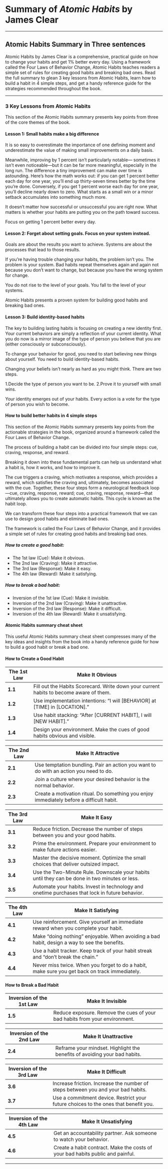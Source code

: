 # Summary of *Atomic Habits* by James Clear

---

## Atomic Habits Summary in Three sentences

Atomic Habits by James Clear is a comprehensive, practical guide on how to change your habits and get 1% better every day. Using a framework called the Four Laws of 
Behavior Change, Atomic Habits teaches readers a simple set of rules for creating good habits and breaking bad ones. Read the full summary to glean 3 key lessons from 
Atomic Habits, learn how to build a habit in 4 simple steps, and get a handy reference guide for the strategies recommended throughout the book. 

---

### 3 Key Lessons from Atomic Habits

This section of the Atomic Habits summary presents key points from three of the core themes of the book. 

#### Lesson 1: Small habits make a big difference

It is so easy to overestimate the importance of one defining moment and underestimate the value of making small improvements on a daily basis. 

Meanwhile, improving by 1 percent isn’t particularly notable— sometimes it isn’t even noticeable—but it can be far more meaningful, especially in the long run. 
The difference a tiny improvement can make over time is astounding. Here’s  how  the math works out: if you can  get 1 percent better each day for one year, you’ll end 
up thirty-seven times better by the time you’re done. Conversely, if you get 1 percent worse each day for one year, you’ll decline nearly down to zero. What starts as a 
small win or a minor setback accumulates into something much more.

It doesn’t matter how successful or unsuccessful you are right now. What matters is whether your habits are putting you on the path toward success. 

Focus on getting 1 percent better every day. 

#### Lesson 2: Forget about setting goals. Focus on your system instead. 

Goals are about the results you want to achieve. Systems are about the processes that lead to those results.

If you’re having trouble changing your habits, the problem isn’t you. The problem is your system. Bad habits repeat themselves again and again not because you don’t 
want to change, but because you have the wrong system for change.

You do not rise to the level of your goals. You fall to the level of your systems.

Atomic Habits presents a proven system for building good habits and breaking bad ones.

#### Lesson 3: Build identity-based habits

The key to building lasting habits is focusing on creating a new identity first. Your current behaviors are simply a reflection of your current identity. What you do 
now is a mirror image of the type of person you believe that you are (either consciously or subconsciously).

To change your behavior for good, you need to start believing new things about yourself. You need to build identity-based habits.

Changing your beliefs isn’t nearly as hard as you might think. There are two steps.

   1.Decide the type of person you want to be.
   2.Prove it to yourself with small wins.

Your identity emerges out of your habits. Every action is a vote for the type of person you wish to become.

#### How to build better habits in 4 simple steps

This section of the Atomic Habits summary presents key points from the actionable strategies in the book, organized around a framework called the Four Laws of Behavior 
Change.   

The process of building a habit can be divided into four simple steps: cue, craving, response, and reward. 

Breaking it down into these fundamental parts can help us understand what a habit is, how it works, and how to improve it.

The cue triggers a craving, which motivates a response, which provides a reward, which satisfies the craving and, ultimately, becomes associated with the cue. Together, 
these four steps form a neurological feedback loop—cue, craving, response, reward; cue, craving, response, reward—that ultimately allows you to create automatic habits. 
This cycle is known as the habit loop.

We can transform these four steps into a practical framework that we can use to design good habits and eliminate bad ones.

The framework is called the Four Laws of Behavior Change, and it provides a simple set of rules for creating good habits and breaking bad ones.

##### How to create a good habit: 

- The 1st law (Cue): Make it obvious. 
- The 2nd law (Craving): Make it attractive. 
- The 3rd law (Response): Make it easy. 
- The 4th law (Reward): Make it satisfying.

##### How to break a bad habit:

- Inversion of the 1st law (Cue): Make it invisible. 
- Inversion of the 2nd law (Craving): Make it unattractive. 
- Inversion of the 3rd law (Response): Make it difficult. 
- Inversion of the 4th law (Reward): Make it unsatisfying.

#### Atomic Habits summary cheat sheet

This useful Atomic Habits summary cheat sheet compresses many of the key ideas and insights from the book into a handy reference guide for how to build a good habit or 
break a bad one.

#### How to Create a Good Habit

| The 1st Law               | Make It Obvious                                                       |
|---------------------------|-----------------------------------------------------------------------|
| **1.1**                   | Fill out the Habits Scorecard. Write down your current habits to become aware of them. |
| **1.2**                   | Use implementation intentions: “I will [BEHAVIOR] at [TIME] in [LOCATION].” |
| **1.3**                   | Use habit stacking: “After [CURRENT HABIT], I will [NEW HABIT].”      |
| **1.4**                   | Design your environment. Make the cues of good habits obvious and visible. |

| The 2nd Law               | Make It Attractive                                                    |
|---------------------------|-----------------------------------------------------------------------|
| **2.1**                   | Use temptation bundling. Pair an action you want to do with an action you need to do. |
| **2.2**                   | Join a culture where your desired behavior is the normal behavior.    |
| **2.3**                   | Create a motivation ritual. Do something you enjoy immediately before a difficult habit. |

| The 3rd Law               | Make It Easy                                                          |
|---------------------------|-----------------------------------------------------------------------|
| **3.1**                   | Reduce friction. Decrease the number of steps between you and your good habits. |
| **3.2**                   | Prime the environment. Prepare your environment to make future actions easier. |
| **3.3**                   | Master the decisive moment. Optimize the small choices that deliver outsized impact. |
| **3.4**                   | Use the Two-Minute Rule. Downscale your habits until they can be done in two minutes or less. |
| **3.5**                   | Automate your habits. Invest in technology and onetime purchases that lock in future behavior. |

| The 4th Law               | Make It Satisfying                                                   |
|---------------------------|-----------------------------------------------------------------------|
| **4.1**                   | Use reinforcement. Give yourself an immediate reward when you complete your habit. |
| **4.2**                   | Make “doing nothing” enjoyable. When avoiding a bad habit, design a way to see the benefits. |
| **4.3**                   | Use a habit tracker. Keep track of your habit streak and “don’t break the chain.” |
| **4.4**                   | Never miss twice. When you forget to do a habit, make sure you get back on track immediately. |


#### How to Break a Bad Habit

| Inversion of the 1st Law       | Make It Invisible                                                |
|--------------------------------|------------------------------------------------------------------|
| **1.5**                        | Reduce exposure. Remove the cues of your bad habits from your environment. |

| Inversion of the 2nd Law       | Make It Unattractive                                             |
|--------------------------------|------------------------------------------------------------------|
| **2.4**                        | Reframe your mindset. Highlight the benefits of avoiding your bad habits. |

| Inversion of the 3rd Law       | Make It Difficult                                                |
|--------------------------------|------------------------------------------------------------------|
| **3.6**                        | Increase friction. Increase the number of steps between you and your bad habits. |
| **3.7**                        | Use a commitment device. Restrict your future choices to the ones that benefit you. |

| Inversion of the 4th Law       | Make It Unsatisfying                                             |
|--------------------------------|------------------------------------------------------------------|
| **4.5**                        | Get an accountability partner. Ask someone to watch your behavior. |
| **4.6**                        | Create a habit contract. Make the costs of your bad habits public and painful. |

---

